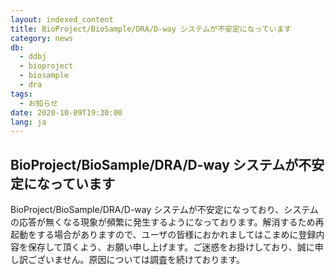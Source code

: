 ```yaml
---
layout: indexed_content
title: BioProject/BioSample/DRA/D-way システムが不安定になっています
category: news
db:
  - ddbj
  - bioproject
  - biosample
  - dra
tags: 
  - お知らせ
date: 2020-10-09T19:30:00
lang: ja
---
```


## BioProject/BioSample/DRA/D-way システムが不安定になっています

BioProject/BioSample/DRA/D-way システムが不安定になっており、システムの応答が無くなる現象が頻繁に発生するようになっております。解消するため再起動をする場合がありますので、ユーザの皆様におかれましてはこまめに登録内容を保存して頂くよう、お願い申し上げます。ご迷惑をお掛けしており、誠に申し訳ございません。原因については調査を続けております。